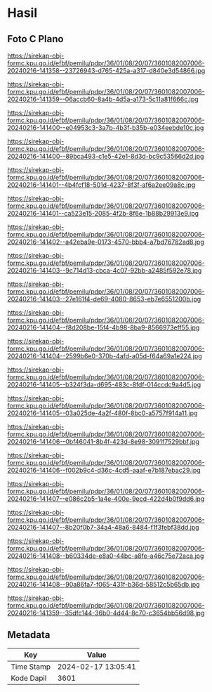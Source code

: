 # Hasil

## Foto C Plano

https://sirekap-obj-formc.kpu.go.id/efbf/pemilu/pdpr/36/01/08/20/07/3601082007006-20240216-141358--23726943-d765-425a-a317-d840e3d54866.jpg

https://sirekap-obj-formc.kpu.go.id/efbf/pemilu/pdpr/36/01/08/20/07/3601082007006-20240216-141359--06accb60-8a4b-4d5a-a173-5c11a81f666c.jpg

https://sirekap-obj-formc.kpu.go.id/efbf/pemilu/pdpr/36/01/08/20/07/3601082007006-20240216-141400--e04953c3-3a7b-4b3f-b35b-e034eebde10c.jpg

https://sirekap-obj-formc.kpu.go.id/efbf/pemilu/pdpr/36/01/08/20/07/3601082007006-20240216-141400--89bca493-c1e5-42e1-8d3d-bc9c53566d2d.jpg

https://sirekap-obj-formc.kpu.go.id/efbf/pemilu/pdpr/36/01/08/20/07/3601082007006-20240216-141401--4b4fcf18-501d-4237-8f3f-af6a2ee09a8c.jpg

https://sirekap-obj-formc.kpu.go.id/efbf/pemilu/pdpr/36/01/08/20/07/3601082007006-20240216-141401--ca523e15-2085-4f2b-8f6e-1b88b29913e9.jpg

https://sirekap-obj-formc.kpu.go.id/efbf/pemilu/pdpr/36/01/08/20/07/3601082007006-20240216-141402--a42eba9e-0173-4570-bbb4-a7bd76782ad8.jpg

https://sirekap-obj-formc.kpu.go.id/efbf/pemilu/pdpr/36/01/08/20/07/3601082007006-20240216-141403--9c714d13-cbca-4c07-92bb-a2485f592e78.jpg

https://sirekap-obj-formc.kpu.go.id/efbf/pemilu/pdpr/36/01/08/20/07/3601082007006-20240216-141403--27e161f4-de69-4080-8653-eb7e6551200b.jpg

https://sirekap-obj-formc.kpu.go.id/efbf/pemilu/pdpr/36/01/08/20/07/3601082007006-20240216-141404--f8d208be-15f4-4b98-8ba9-8566973eff55.jpg

https://sirekap-obj-formc.kpu.go.id/efbf/pemilu/pdpr/36/01/08/20/07/3601082007006-20240216-141404--2599b6e0-370b-4afd-a05d-f64a69a1e224.jpg

https://sirekap-obj-formc.kpu.go.id/efbf/pemilu/pdpr/36/01/08/20/07/3601082007006-20240216-141405--b324f3da-d695-483c-8fdf-014ccdc9a4d5.jpg

https://sirekap-obj-formc.kpu.go.id/efbf/pemilu/pdpr/36/01/08/20/07/3601082007006-20240216-141405--03a025de-4a2f-480f-8bc0-a5757f914a11.jpg

https://sirekap-obj-formc.kpu.go.id/efbf/pemilu/pdpr/36/01/08/20/07/3601082007006-20240216-141406--0bf46041-8b4f-423d-8e98-3091f7529bbf.jpg

https://sirekap-obj-formc.kpu.go.id/efbf/pemilu/pdpr/36/01/08/20/07/3601082007006-20240216-141406--f002b9c4-d36c-4cd5-aaaf-e7b187ebac29.jpg

https://sirekap-obj-formc.kpu.go.id/efbf/pemilu/pdpr/36/01/08/20/07/3601082007006-20240216-141407--e086c2b5-1a4e-400e-9ecd-422d4b0f9dd6.jpg

https://sirekap-obj-formc.kpu.go.id/efbf/pemilu/pdpr/36/01/08/20/07/3601082007006-20240216-141407--8b20f0b7-34a4-48a6-8484-f1f3febf38dd.jpg

https://sirekap-obj-formc.kpu.go.id/efbf/pemilu/pdpr/36/01/08/20/07/3601082007006-20240216-141408--b60334de-e8a0-44bc-a8fe-a46c75e72aca.jpg

https://sirekap-obj-formc.kpu.go.id/efbf/pemilu/pdpr/36/01/08/20/07/3601082007006-20240216-141408--90a86fa7-f065-431f-b36d-58512c5b65db.jpg

https://sirekap-obj-formc.kpu.go.id/efbf/pemilu/pdpr/36/01/08/20/07/3601082007006-20240216-141359--35dfc144-36b0-4d44-8c70-c3654bb56d98.jpg


## Metadata

| Key        | Value               |
| ---------- | ------------------- |
| Time Stamp | 2024-02-17 13:05:41 |
| Kode Dapil | 3601                |



